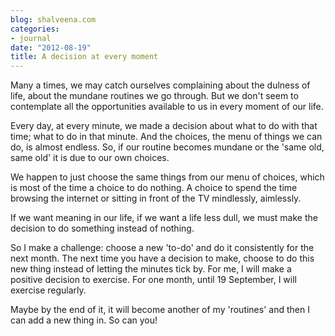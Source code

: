 ```yaml
---
blog: shalveena.com
categories:
- journal
date: "2012-08-19"
title: A decision at every moment
---
```


Many a times, we may catch ourselves complaining about the dulness of life, about the mundane routines we go through. But we don't seem to contemplate all the opportunities available to us in every moment of our life.  
  
Every day, at every minute, we made a decision about what to do with that time; what to do in that minute. And the choices, the menu of things we can do, is almost endless. So, if our routine becomes mundane or the 'same old, same old' it is due to our own choices.  
  
We happen to just choose the same things from our menu of choices, which is most of the time a choice to do nothing. A choice to spend the time browsing the internet or sitting in front of the TV mindlessly, aimlessly.  
  
If we want meaning in our life, if we want a life less dull, we must make the decision to do something instead of nothing.  
  
So I make a challenge: choose a new 'to-do' and do it consistently for the next month. The next time you have a decision to make, choose to do this new thing instead of letting the minutes tick by. For me, I will make a positive decision to exercise. For one month, until 19 September, I will exercise regularly.  
  
Maybe by the end of it, it will become another of my 'routines' and then I can add a new thing in. So can you!